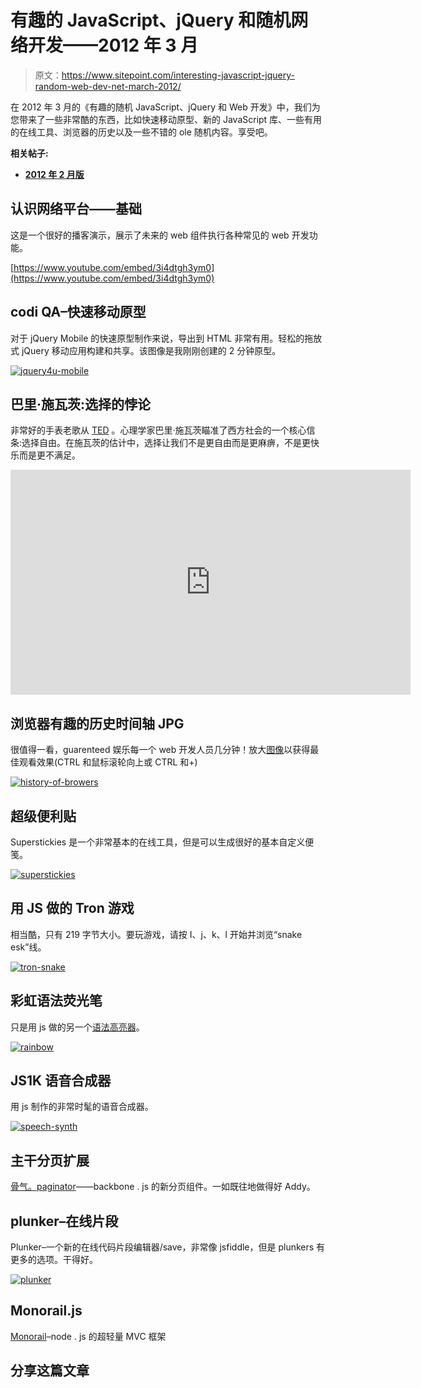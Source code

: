 # 有趣的 JavaScript、jQuery 和随机网络开发——2012 年 3 月

> 原文：<https://www.sitepoint.com/interesting-javascript-jquery-random-web-dev-net-march-2012/>

在 2012 年 3 月的《有趣的随机 JavaScript、jQuery 和 Web 开发》中，我们为您带来了一些非常酷的东西，比如快速移动原型、新的 JavaScript 库、一些有用的在线工具、浏览器的历史以及一些不错的 ole 随机内容。享受吧。

**相关帖子:**

*   [**2012 年 2 月版**](https://www.jquery4u.com/random/random-js-feb-2012/)

## 认识网络平台——基础

这是一个很好的播客演示，展示了未来的 web 组件执行各种常见的 web 开发功能。

[https://www.youtube.com/embed/3i4dtgh3ym0](https://www.youtube.com/embed/3i4dtgh3ym0)

## codi QA–快速移动原型

对于 jQuery Mobile 的快速原型制作来说，导出到 HTML 非常有用。轻松的拖放式 jQuery 移动应用构建和共享。该图像是我刚刚创建的 2 分钟原型。

[![jquery4u-mobile](img/6cc71dc5060609ce09c12367af30c213.png "jquery4u-mobile")](https://codiqa.com/)


## 巴里·施瓦茨:选择的悖论

非常好的手表老歌从 [TED](https://www.ted.com/) 。心理学家巴里·施瓦茨瞄准了西方社会的一个核心信条:选择自由。在施瓦茨的估计中，选择让我们不是更自由而是更麻痹，不是更快乐而是更不满足。

<object width="640" height="360"><param name="movie" value="https://www.youtube.com/v/VO6XEQIsCoM&amp;hl=en_US&amp;feature=player_embedded&amp;version=3"> <param name="allowFullScreen" value="true"> <param name="allowScriptAccess" value="always"> <embed src="https://www.youtube.com/v/VO6XEQIsCoM&amp;hl=en_US&amp;feature=player_embedded&amp;version=3" type="application/x-shockwave-flash" allowfullscreen="" allowscriptaccess="always" width="640" height="360"></object>

## 浏览器有趣的历史时间轴 JPG

很值得一看，guarenteed 娱乐每一个 web 开发人员几分钟！放大[图像](https://www.jquery4u.cimg/history-of-web-browsers.jpg)以获得最佳观看效果(CTRL 和鼠标滚轮向上或 CTRL 和+)

[![history-of-browers](img/4cdfa0b5ff6ac5e3c6b9820680b69654.png "history-of-browers")](https://www.jquery4u.cimg/history-of-web-browsers.jpg)

## 超级便利贴

Superstickies 是一个非常基本的在线工具，但是可以生成很好的基本自定义便笺。

[![superstickies](img/dfdcca775a191f790040badbfa5e1750.png "superstickies")](https://wigflip.com/superstickies/)

## 用 JS 做的 Tron 游戏

相当酷，只有 219 字节大小。要玩游戏，请按 I、j、k、l 开始并浏览“snake esk”线。

[![tron-snake](img/73df53a23e0402bb6cb8627d5fff25da.png "tron-snake")](https://alokmenghrajani.github.com/tron/)

## 彩虹语法荧光笔

只是用 js 做的另一个[语法高亮器](https://www.jquery4u.com/plugins/10-jquery-syntax-highlighters/)。

[![rainbow](img/dd83cf11de0e861f68bd7c32297b5fd9.png "rainbow")](https://craig.is/making/rainbows)

## JS1K 语音合成器

用 js 制作的非常时髦的语音合成器。

[![speech-synth](img/ba1b1fe7213bf52e8d2c2c02c1c0ee9b.png "speech-synth")](https://www.p01.org/releases/JS1K_Speech_Synthesizer/JS1K_Speech_Synthesizer.htm)

## 主干分页扩展

[骨气。paginator](https://addyosmani.com/blog/backbone-paginator-new-pagination-components-for-backbone-js/)——backbone . js 的新分页组件。一如既往地做得好 Addy。

## plunker–在线片段

Plunker–一个新的在线代码片段编辑器/save，非常像 jsfiddle，但是 plunkers 有更多的选项。干得好。

[![plunker](img/45d6f952ac58c8b4e99b397ac6c0d1c9.png "plunker")](https://plunker.no.de/)

## Monorail.js

[Monorail](https://github.com/runexec/Monorail.js)–node . js 的超轻量 MVC 框架

## 分享这篇文章